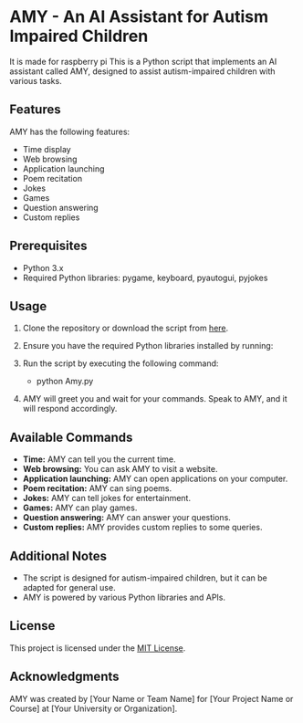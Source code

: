 
 
# AMY - An AI Assistant for Autism Impaired Children
It is made for raspberry pi
This is a Python script that implements an AI assistant called AMY, designed to assist autism-impaired children with various tasks.

## Features

AMY has the following features:
- Time display
- Web browsing
- Application launching
- Poem recitation
- Jokes
- Games
- Question answering
- Custom replies

## Prerequisites

- Python 3.x
- Required Python libraries: pygame, keyboard, pyautogui, pyjokes

## Usage

1. Clone the repository or download the script from [here](URL-to-the-script).
2. Ensure you have the required Python libraries installed by running:

3. Run the script by executing the following command:
   - python Amy.py

4. AMY will greet you and wait for your commands. Speak to AMY, and it will respond accordingly.

## Available Commands

- **Time:** AMY can tell you the current time.
- **Web browsing:** You can ask AMY to visit a website.
- **Application launching:** AMY can open applications on your computer.
- **Poem recitation:** AMY can sing poems.
- **Jokes:** AMY can tell jokes for entertainment.
- **Games:** AMY can play games.
- **Question answering:** AMY can answer your questions.
- **Custom replies:** AMY provides custom replies to some queries.

## Additional Notes

- The script is designed for autism-impaired children, but it can be adapted for general use.
- AMY is powered by various Python libraries and APIs.

## License

This project is licensed under the [MIT License](LICENSE).

## Acknowledgments

AMY was created by [Your Name or Team Name] for [Your Project Name or Course] at [Your University or Organization].

